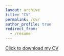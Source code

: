 ```yaml
---
layout: archive
title: "CV"
permalink: /cv/
author_profile: true
redirect_from:
  - /resume
---
```


[Click to download my CV](https://github.com/KunkunYang/KunkunYang.github.io/raw/master/files/Zekun_Yang_CV_191229_research_CV_github.pdf)
